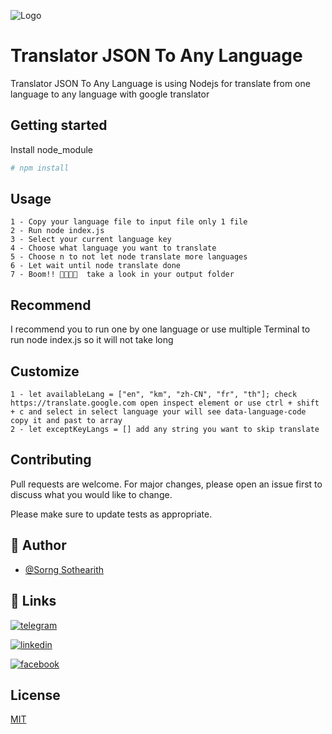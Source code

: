 
![Logo](https://www.freepnglogos.com/uploads/translate-logo-png/google-translate-logo-emblem-symbol-services-application-12.png)
# Translator JSON To Any Language 

Translator JSON To Any Language is using Nodejs for translate from one language to any language with google translator

## Getting started

Install node_module

```bash
# npm install
```

## Usage

```nodejs
1 - Copy your language file to input file only 1 file
2 - Run node index.js
3 - Select your current language key
4 - Choose what language you want to translate
5 - Choose n to not let node translate more languages 
6 - Let wait until node translate done
7 - Boom!! 🚀🚀💥💥  take a look in your output folder
```
## Recommend 
 I recommend you to run one by one language or use multiple Terminal to run node index.js so it will not take long
## Customize
```nodejs
1 - let availableLang = ["en", "km", "zh-CN", "fr", "th"]; check https://translate.google.com open inspect element or use ctrl + shift + c and select in select language your will see data-language-code copy it and past to array
2 - let exceptKeyLangs = [] add any string you want to skip translate
```
## Contributing
Pull requests are welcome. For major changes, please open an issue first to discuss what you would like to change.

Please make sure to update tests as appropriate.
## 🥷 Author
- [@Sorng Sothearith](https://www.linkedin.com/in/sorng-sothearith-431442105/)

## 🔗 Links
[![telegram](https://img.shields.io/badge/Telegram-2CA5E0?style=for-the-badge&logo=telegram&logoColor=white)](https://t.me/sorng_sothearith)

[![linkedin](https://img.shields.io/badge/linkedin-0A66C2?style=for-the-badge&logo=linkedin&logoColor=white)](https://www.linkedin.com/in/sorng-sothearith-431442105/)

[![facebook](https://img.shields.io/badge/Facebook-1877F2?style=for-the-badge&logo=facebook&logoColor=white)](https://www.facebook.com/sorngsothearith.asiansolution/)




## License
[MIT](https://choosealicense.com/licenses/mit/)
